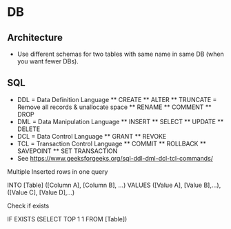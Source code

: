 # DB

## Architecture

* Use different schemas for two tables with same name in same DB (when you want fewer DBs).

## SQL

* DDL = Data Definition Language
 ** CREATE
 ** ALTER
 ** TRUNCATE = Remove all records & unallocate space
 ** RENAME
 ** COMMENT
 ** DROP
* DML = Data Manipulation Language
 ** INSERT
 ** SELECT
 ** UPDATE
 ** DELETE
* DCL = Data Control Language
 ** GRANT
 ** REVOKE
* TCL = Transaction Control Language
 ** COMMIT
 ** ROLLBACK
 ** SAVEPOINT
 ** SET TRANSACTION
* See <https://www.geeksforgeeks.org/sql-ddl-dml-dcl-tcl-commands/>

Multiple Inserted rows in one query

  INTO [Table] ([Column A], [Column B], ...) VALUES ([Value A], [Value B],...),([Value C], [Value D],...)

Check if exists

  IF EXISTS (SELECT TOP 1 1 FROM [Table])